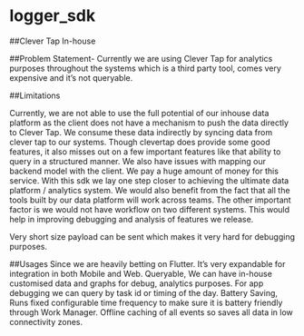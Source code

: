# logger_sdk

##Clever Tap In-house

##Problem Statement-
Currently we are using Clever Tap for analytics purposes throughout the systems which is a third party tool, comes very expensive and it’s not queryable.

##Limitations

Currently, we are not able to use the full potential of our inhouse data platform as the client does not have a mechanism to push the data directly to Clever Tap.
We consume these data indirectly by syncing data from clever tap to our systems.
Though clevertap does provide some good features, it also misses out on a few important features like that ability to query in a structured manner. We also have issues with mapping our backend model with the client. We pay a huge amount of money for this service. With this sdk we lay one step closer to achieving the ultimate data platform / analytics system. We would also benefit from the fact that all the tools built by our data platform will work across teams. The other important factor is we would not have workflow on two different systems. This would help in improving debugging and analysis of features we release.

Very short size payload can be sent which makes it very hard for debugging purposes.

##Usages
Since we are heavily betting on Flutter. It’s very expandable for integration in  both Mobile and Web.
Queryable, We can have in-house customised data and graphs for debug, analytics purposes. For app debugging we can query by task id or timing of the day.
Battery Saving, Runs fixed configurable time frequency  to make sure it is battery friendly through Work Manager.
Offline caching of all events so saves all data in low connectivity zones.

